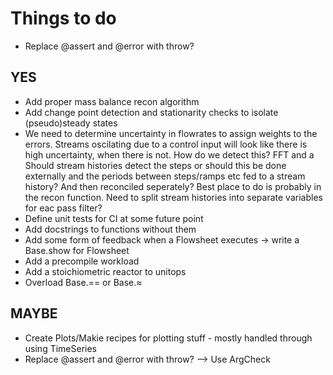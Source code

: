 # Things to do

 - Replace @assert and @error with throw?

 ## YES
 - Add proper mass balance recon algorithm
 - Add change point detection and stationarity checks to isolate (pseudo)steady states
 - We need to determine uncertainty in flowrates to assign weights to the errors. Streams oscilating due to a control input will look like there is high uncertainty, when there is not. How do we detect this? FFT and a Should stream histories detect the steps or should this be done externally and the periods between steps/ramps etc fed to a stream history? And then reconciled seperately? Best place to do is probably in the recon function. Need to split stream histories into separate variables for eac pass filter?
 - Define unit tests for CI at some future point
 - Add docstrings to functions without them
 - Add some form of feedback when a Flowsheet executes -> write a Base.show for Flowsheet
 - Add a precompile workload
 - Add a stoichiometric reactor to unitops
 - Overload Base.== or Base.≈

 ## MAYBE
 - Create Plots/Makie recipes for plotting stuff - mostly handled through using TimeSeries
 - Replace @assert and @error with throw? -->  Use ArgCheck
